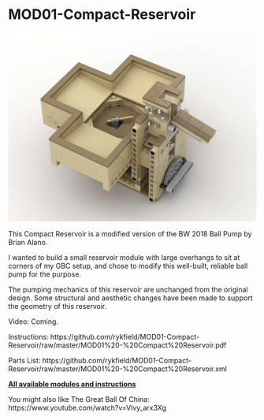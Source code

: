 <a name="README"></a>
# MOD01-Compact-Reservoir
<img width="512" height="384" src="https://github.com/rykfield/MOD01-Compact-Reservoir/raw/master/MOD01%20-%20Compact%20Reservoir.jpg">
<BR>

This Compact Reservoir is a modified version of the BW 2018 Ball Pump by Brian Alano.
<P>
I wanted to build a small reservoir module with large overhangs to sit at corners of my GBC setup, and chose to modify this well-built, reliable ball pump for the purpose.
<P>
The pumping mechanics of this reservoir are unchanged from the original design.  Some structural and aesthetic changes have been made to support the geometry of this reservoir.
<P>Video: Coming.

<P>Instructions: https://github.com/rykfield/MOD01-Compact-Reservoir/raw/master/MOD01%20-%20Compact%20Reservoir.pdf

<P>Parts List: https://github.com/rykfield/MOD01-Compact-Reservoir/raw/master/MOD01%20-%20Compact%20Reservoir.xml

<P><a href="https://github.com/rykfield/REF00-Module-Overview"><B>All available modules and instructions</b></a>

<P>You might also like The Great Ball Of China: https://www.youtube.com/watch?v=Vlvy_arx3Xg